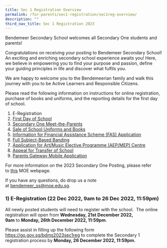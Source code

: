 ```yaml
---
title: Sec 1 Registration Overview
permalink: /for-parents/sec1-registration/sec1reg-overview/
description: ""
third_nav_title: Sec 1 Registration 2023
---
```

Bendemeer Secondary School welcomes all Secondary One students and parents!

Congratulations on receiving your posting to Bendemeer Secondary School! An exciting and enriching secondary school experience awaits you! Here, we believe in empowering you to find your purpose and passion, define your guiding principles in life and discover what fulfils you.

We are happy to welcome you to the Bendemeerian family and walk this journey with you to be Active Learners and Responsible Citizens.

Please read the following information on instructions for online registration, purchase of books and uniforms, and the reporting details for the first day of school. 

  

1.  E-Registration
2.  [First Day of School](/for-parents/sec1-registration/first-day/)
3.  [Secondary One Meet-the-Parents](/for-parents/sec1-registration/sec1-mtp/)
4.  [Sale of School Uniforms and Books](/for-parents/sec1-registration/sale-uniform-and-books/)
5.  [Information for Financial Assistance Scheme (FAS) Application](/for-parents/sec1-registration/moe-fas/)
6.  [Full Subject-Based Banding](/for-parents/sec1-registration/full-sbb/)
7.  [Application for Art/Music Elective Programme (AEP/MEP) Centre](/for-parents/sec1-registration/aepmep-centres/)
8.  [Appeal for Transfer of School](/for-parents/sec1-registration/appeal-for-transfer/)
9.  [Parents Gateway Mobile Application](/for-parents/sec1-registration/pg-mobileapp/)



For more information on the 2023 Secondary One Posting, please refer to <a href="https://pg.moe.edu.sg" target="_blank" >this</a> MOE webpage.

If you have any questions, do drop us a note at [bendemeer_ss@moe.edu.sg](mailto:bendemeer_ss@moe.edu.sg).
<br>

### **1) E-Registration (22 Dec 2022, 9am to 26 Dec 2022, 11:59pm)**

All newly posted students will need to register with the school.  The online registration will open from **Wednesday, 21st December 2022, 9am** to **Monday, 26th December 2022, 11:59pm**.

  

Please assist in filling up the following form <a href="https://go.gov.sg/bdms2023sec1reg" target="_blank" >https://go.gov.sg/bdms2023sec1reg</a> to complete the Secondary 1 registration process by **Monday, 26 December 2022, 11:59pm.**